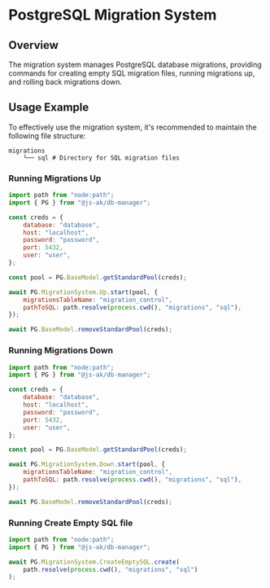 # PostgreSQL Migration System

## Overview

The migration system manages PostgreSQL database migrations, providing commands for creating empty SQL migration files, running migrations up, and rolling back migrations down.

## Usage Example

To effectively use the migration system, it's recommended to maintain the following file structure:

```text
migrations
    └── sql # Directory for SQL migration files
```

### Running Migrations Up

```javascript
import path from "node:path";
import { PG } from "@js-ak/db-manager";

const creds = {
    database: "database",
    host: "localhost",
    password: "password",
    port: 5432,
    user: "user",
};

const pool = PG.BaseModel.getStandardPool(creds);

await PG.MigrationSystem.Up.start(pool, {
    migrationsTableName: "migration_control",
    pathToSQL: path.resolve(process.cwd(), "migrations", "sql"),
});

await PG.BaseModel.removeStandardPool(creds);
```

### Running Migrations Down

```javascript
import path from "node:path";
import { PG } from "@js-ak/db-manager";

const creds = {
    database: "database",
    host: "localhost",
    password: "password",
    port: 5432,
    user: "user",
};

const pool = PG.BaseModel.getStandardPool(creds);

await PG.MigrationSystem.Down.start(pool, {
    migrationsTableName: "migration_control",
    pathToSQL: path.resolve(process.cwd(), "migrations", "sql"),
});

await PG.BaseModel.removeStandardPool(creds);
```

### Running Create Empty SQL file

```javascript
import path from "node:path";
import { PG } from "@js-ak/db-manager";

await PG.MigrationSystem.CreateEmptySQL.create(
    path.resolve(process.cwd(), "migrations", "sql")
);
```
